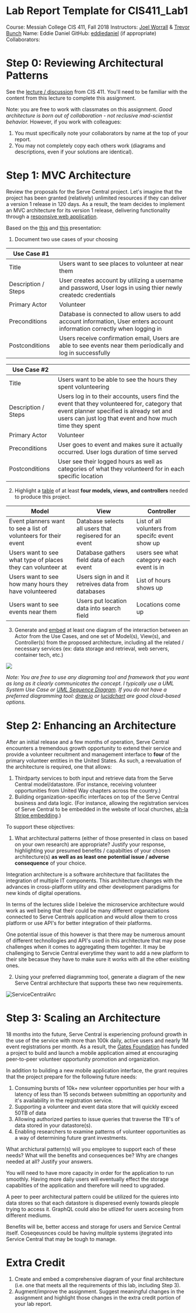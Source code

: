 # Lab Report Template for CIS411_Lab1
Course: Messiah College CIS 411, Fall 2018
Instructors: [Joel Worrall](https://github.com/tangollama) & [Trevor Bunch](https://github.com/trevordbunch)
Name: Eddie Daniel
GitHub: [eddiedaniel](https://github.com/YOUR_HANDLE)
(if appropriate) Collaborators:


# Step 0: Reviewing Architectural Patterns
See the [lecture / discussion](https://docs.google.com/presentation/d/1nUcy63FWPFYO3OJmERJpMjEtdaFtaIBbuUkpmNRVRas/edit#slide=id.g45345bd5ea_0_136) from CIS 411. You'll need to be familiar with the content from this lecture to complete this assignment.

Note: you are free to work with classmates on this assignment. _Good architecture is born out of collaboration - not reclusive mad-scientist behavior._ However, if you work with colleagues:

1. You must specifically note your collaborators by name at the top of your report.
2. You may not completely copy each others work (diagrams and descriptions, even if your solutions are identical).

# Step 1: MVC Architecture
Review the proposals for the Serve Central project. Let's imagine that the project has been granted (relatively) unlimited resources if they can deliver a version 1 release in 120 days. As a result, the team decides to implement an MVC architecture for its version 1 release, delivering functionality through a [responsive web application](https://en.wikipedia.org/wiki/Responsive_web_design). 

Based on the [this](https://docs.google.com/presentation/d/1UnU0xU0wF1l8pAB8trtLpdM0yuskx66jTFJzd64nsjU/edit#slide=id.g439b9c6866_2_53) and [this](https://docs.google.com/presentation/d/1-VZfAFoBVr6ijNepKAtRA7JoAQsV2Jlbf2l1WPDMhI0/edit) presentation:

1) Document two use cases of your choosing

| Use Case #1 | |
|---|---|
| Title | Users want to see places to volunteer at near them |
| Description / Steps | User creates account by utilizing a username and password, User logs in using thier newly createdc credentials|
| Primary Actor | Volunteer |
| Preconditions | Database is connected to allow users to add account information, User enters account information correctly when logging in |
| Postconditions | Users receive confirmation email, Users are able to see events near them periodically and log in successfully|

| Use Case #2 |  |
|---|---|
| Title | Users want to be able to see the hours they spent volunteering |
| Description / Steps | Users log in to their accounts, users find the event that they volunteered for, category that event planner specified is already set and users can just log that event and how much time they spent|
| Primary Actor |Volunteer |
| Preconditions | User goes to event and makes sure it actually occurred. User logs duration of time served|
| Postconditions | User see their logged hours as well as categories of what they volunteerd for in each specific location|


2) Highlight a [table](https://www.tablesgenerator.com/markdown_tables) of at least **four models, views, and controllers** needed to produce this project.

| Model| View| Controller |
|---|---|---|
| Event planners want to see a list of volunteers for their event|Database selects all users that regisered for an event | List of all volunters from specifc event show up|
| Users want to see what type of places they can volunteer at | Database gathers field data of each event| users see what category each event is in |
| Users want to see how many hours they have volunteered | Users sign in and it retreives data from databases | List of hours shows up |
| Users want to see events near them | Users put location data into search field | Locations come up |

3) Generate and [embed](https://github.com/adam-p/markdown-here/wiki/Markdown-Cheatsheet#images) at least one diagram of the interaction between an Actor from the Use Cases, and one set of Model(s), View(s), and Controller(s) from the proposed architecture, including all the related / necessary services (ex: data storage and retrieval, web servers, container tech, etc.)

<img src="MVCActor.jpg">

_Note: You are free to use any diagraming tool and framework that you want as long as it clearly communicates the concept. I typically use a UML System Use Case or [UML Sequence Diagram](https://www.uml-diagrams.org/index-examples.html).  If you do not have a preferred diagramming tool: [draw.io](http://draw.io) or [lucidchart](http://lucidchart.com) are good cloud-based options._

# Step 2: Enhancing an Architecture
After an initial release and a few months of operation, Serve Central encounters a tremendous growth opportunity to extend their service and provide a volunteer recuitment and management interface to __four__ of the primary volunteer entities in the United States. As such, a reevaluation of the architecture is required, one that allows:

1. Thirdparty services to both input and retrieve data from the Serve Central model/datastore. (For instance, receiving volunteer opportunities from United Way chapters across the country.)
2. Building organization-specific interfaces on top of the Serve Central business and data logic. (For instance, allowing the registration services of Serve Central to be embedded in the website of local churches, [ah-la Stripe embedding](https://stripe.com/payments/elements).)

To support these objectives:
1. What architectural patterns (either of those presented in class on based on your own research) are appropriate? Justify your response, highlighting your presumed benefits / capabilties of your chosen architecture(s) **as well as as least one potential issue / adverse consequence** of your choice.

Integration architecture is a software architecture that facilitates the integration of multiple IT components. This architecture changes with the advances in cross-platform utility and other development paradigms for new kinds of digital operations.

In terms of the lectures slide I beleive the microservice architecture would work as well being that their could be many different organaziations connected to Serve Centrals application and would allow them to cross platform or use API's for better integration of their platforms.

One potential issue of this however is that there may be numerous amount of different technollogies and API's used in this architecture that may pose challenges when it comes to aggregating them togehter. It may be challenging to Servcie Central everytime they want to add a new platform to their site becasue they have to make sure it works with all the other exisiting ones.

2. Using your preferred diagramming tool, generate a diagram of the new Serve Central architecture that supports these two new requirements.

![ServiceCentralArc](ServiceCentralArc.jpg)





# Step 3: Scaling an Architecture
18 months into the future, Serve Central is experiencing profound growth in the use of the service with more than 100k daily, active users and nearly 1M event registrations per month. As a result, the [Gates Foundation](https://www.gatesfoundation.org/) has funded a project to build and launch a mobile application aimed at encouraging peer-to-peer volunteer opportunity promotion and organization. 

In addition to building a new mobile application interface, the grant requires that the project prepare for the following future needs:

1. Consuming bursts of 10k+ new volunteer opportunities per hour with a latency of less than 15 seconds between submitting an opportunity and it's availability in the registration service.
2. Supporting a volunteer and event data store that will quickly exceed 50TB of data
3. Allowing authorized parties to issue queries that traverse the TB's of data stored in your datastore(s).
4. Enabling researchers to examine patterns of volunteer opportunities as a way of determining future grant investments.

What archictural pattern(s) will you employee to support each of these needs? What will the benefits and consequences be? Why are changes needed at all? Justify your answers.

You will need to have more capacity in order for the application to run smoothly. Having more daily users will eventually effect the storage capabilties of the application and therefore will need to upgraded.  

A peer to peer architectural pattern could be utilized for the quieres into data stores so that each datastore is disperesed evenly towards pleople trying to access it. GraphQL could also be utlized for users accesing from different mediums. 

Benefits will be, better access and storage for users and Service Central itself. Coseqeusnces could be having mulitple systems ijtegrated into Service Central that may be tough to manage. 


# Extra Credit
1. Create and embed a comprehensive diagram of your final architecture (i.e. one that meets all the requirements of this lab, including Step 3).
2. Augment/improve the assignment. Suggest meaningful changes in the assignment and highlight those changes in the extra credit portion of your lab report.